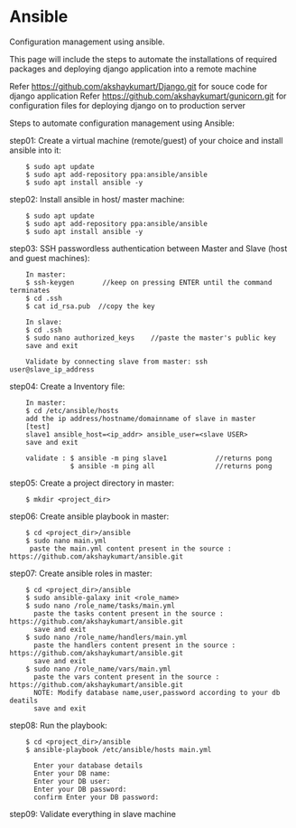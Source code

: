 # Ansible

Configuration management using ansible.

This page will include the steps to automate the installations of required packages and deploying django application into a remote machine

Refer https://github.com/akshaykumart/Django.git for souce code for django application
Refer https://github.com/akshaykumart/gunicorn.git for configuration files for deploying django on to production server

Steps to automate configuration management using Ansible:

step01: Create a virtual machine (remote/guest) of your choice and install ansible into it:

        $ sudo apt update
        $ sudo apt add-repository ppa:ansible/ansible
        $ sudo apt install ansible -y
        
step02: Install ansible in host/ master machine:

        $ sudo apt update
        $ sudo apt add-repository ppa:ansible/ansible
        $ sudo apt install ansible -y
   
step03: SSH passwordless authentication between Master and Slave (host and guest machines):

        In master:
        $ ssh-keygen       //keep on pressing ENTER until the command terminates
        $ cd .ssh
        $ cat id_rsa.pub  //copy the key
        
        In slave:
        $ cd .ssh
        $ sudo nano authorized_keys    //paste the master's public key
        save and exit
        
        Validate by connecting slave from master: ssh user@slave_ip_address

step04: Create a Inventory file:

        In master:
        $ cd /etc/ansible/hosts
        add the ip address/hostname/domainname of slave in master
        [test]
        slave1 ansible_host=<ip_addr> ansible_user=<slave USER>
        save and exit
        
        validate : $ ansible -m ping slave1            //returns pong
                   $ ansible -m ping all               //returns pong
                   
step05: Create a project directory in master:

        $ mkdir <project_dir>

step06: Create ansible playbook in master:

        $ cd <project_dir>/ansible
        $ sudo nano main.yml
         paste the main.yml content present in the source : https://github.com/akshaykumart/ansible.git
         
step07: Create ansible roles in master:

        $ cd <project_dir>/ansible
        $ sudo ansible-galaxy init <role_name> 
        $ sudo nano /role_name/tasks/main.yml
          paste the tasks content present in the source : https://github.com/akshaykumart/ansible.git
          save and exit
        $ sudo nano /role_name/handlers/main.yml
          paste the handlers content present in the source : https://github.com/akshaykumart/ansible.git
          save and exit
        $ sudo nano /role_name/vars/main.yml
          paste the vars content present in the source : https://github.com/akshaykumart/ansible.git
          NOTE: Modify database name,user,password according to your db deatils
          save and exit

step08: Run the playbook:

        $ cd <project_dir>/ansible
        $ ansible-playbook /etc/ansible/hosts main.yml
          
          Enter your database details
          Enter your DB name:
          Enter your DB user:
          Enter your DB password:
          confirm Enter your DB password:
       
step09: Validate everything in slave machine


        
      
        

        
        

